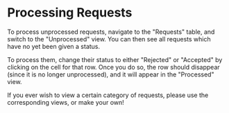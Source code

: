 # Processing Requests

To process unprocessed requests, navigate to the "Requests" table, and switch to the "Unprocessed" view. You can then see all requests which have no yet been given a status.

To process them, change their status to either "Rejected" or "Accepted" by clicking on the cell for that row. Once you do so, the row should disappear (since it is no longer unprocessed), and it will appear in the "Processed" view.

If you ever wish to view a certain category of requests, please use the corresponding views, or make your own!